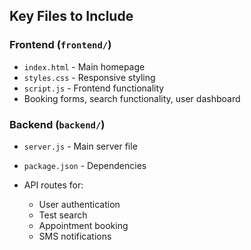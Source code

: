 ## **Key Files to Include**

### **Frontend (`frontend/`)**
- `index.html` - Main homepage
- `styles.css` - Responsive styling
- `script.js` - Frontend functionality
- Booking forms, search functionality, user dashboard

### **Backend (`backend/`)**
- `server.js` - Main server file
- `package.json` - Dependencies


- API routes for:
  - User authentication
  - Test search
  - Appointment booking
  - SMS notifications
